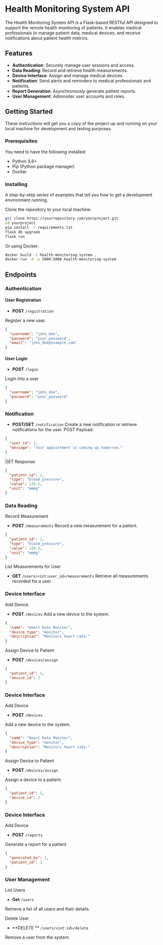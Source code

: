 # Health Monitoring System API

The Health Monitoring System API is a Flask-based RESTful API designed to support the remote health monitoring of patients. It enables medical professionals to manage patient data, medical devices, and receive notifications about patient health metrics.

## Features

- **Authentication**: Securely manage user sessions and access.
- **Data Reading**: Record and retrieve health measurements.
- **Device Interface**: Assign and manage medical devices.
- **Notification**: Send alerts and reminders to medical professionals and patients.
- **Report Generation**: Asynchronously generate patient reports.
- **User Management**: Administer user accounts and roles.

## Getting Started

These instructions will get you a copy of the project up and running on your local machine for development and testing purposes.

### Prerequisites

You need to have the following installed:

- Python 3.8+
- Pip (Python package manager)
- Docker

### Installing

A step-by-step series of examples that tell you how to get a development environment running.

Clone the repository to your local machine:

```sh
git clone https://yourrepository.com/yourproject.git
cd yourproject
pip install -r requirements.txt
flask db upgrade
flask run
```

Or using Docker:
```sh
docker build -t health-monitoring-system .
docker run -d -p 5000:5000 health-monitoring-system
```

## Endpoints

### Authentication

#### User Registration

- **POST** `/registration`

Register a new user.

```json
{
  "username": "john_doe",
  "password": "your_password",
  "email": "john_doe@example.com"
}
```

#### User Login

- **POST** `/login`

Login into a user

```json
{
  "username": "john_doe",
  "password": "your_password"
}
```

### Notification
- **POST/GET** `/notification`
Create a new notification or retrieve notifications for the user.
POST Payload:
```json
{
  "user_id": 1,
  "message": "Your appointment is coming up tomorrow."
}
```
GET Response:
```json
{
  "patient_id": 1,
  "type": "blood_pressure",
  "value": 120.5,
  "unit": "mmHg"
}
```

### Data Reading
Record Measurement
- **POST** `/measurements`
Record a new measurement for a patient.
```json
{
  "patient_id": 1,
  "type": "blood_pressure",
  "value": 120.5,
  "unit": "mmHg"
}
```
List Measurements for User
- **GET** `/users/<int:user_id>/measurements`
Retrieve all measurements recorded for a user.

### Device Interface
Add Device
- **POST** `/devices`
Add a new device to the system.
```json
{
  "name": "Heart Rate Monitor",
  "device_type": "monitor",
  "description": "Monitors heart rate."
}
```

Assign Device to Patient
- **POST** `/devices/assign`
```json
{
  "patient_id": 1,
  "device_id": 2
}
```

### Device Interface

Add Device

- **POST** `/devices`

Add a new device to the system.

```json
{
  "name": "Heart Rate Monitor",
  "device_type": "monitor",
  "description": "Monitors heart rate."
}
```

Assign Device to Patient

- **POST** `/devices/assign`

Assign a device to a patient.

```json
{
  "patient_id": 1,
  "device_id": 2
}
```

### Device Interface

Add Device

- **POST** `/reports`

Generate a report for a patient.

```json
{
  "generated_by": 1,
  "patient_id": 1
}
```

### User Management

List Users

- **Get** `/users`

Retrieve a list of all users and their details.

Delete User

- **DELETE ** `/users/<int:id>/delete`

Remove a user from the system.